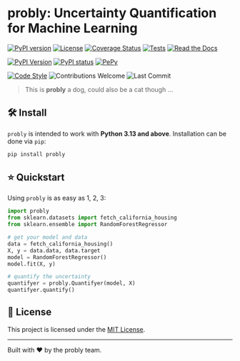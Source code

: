 # probly: Uncertainty Quantification for Machine Learning

[![PyPI version](https://badge.fury.io/py/probly.svg)](https://badge.fury.io/py/probly)
[![License](https://img.shields.io/badge/License-MIT-brightgreen.svg)](https://opensource.org/licenses/MIT)
[![Coverage Status](https://coveralls.io/repos/github/KIuML/probly/badge.svg?branch=main)](https://coveralls.io/github/mmschlk/shapiq?branch=main)
[![Tests](https://github.com/KIuML/probly/actions/workflows/unit-tests.yml/badge.svg)](https://github.com/mmschlk/shapiq/actions/workflows/unit-tests.yml)
[![Read the Docs](https://readthedocs.org/projects/probly/badge/?version=latest)](https://probly.readthedocs.io/en/latest/?badge=latest)

[![PyPI Version](https://img.shields.io/pypi/pyversions/probly.svg)](https://pypi.org/project/probly)
[![PyPI status](https://img.shields.io/pypi/status/probly.svg?color=blue)](https://pypi.org/project/probly)
[![PePy](https://static.pepy.tech/badge/probly?style=flat-square)](https://pepy.tech/project/probly)

[![Code Style](https://img.shields.io/badge/code%20style-black-000000.svg)](https://github.com/psf/black)
![Contributions Welcome](https://img.shields.io/badge/contributions-welcome-brightgreen)
![Last Commit](https://img.shields.io/github/last-commit/KIuML/probly)

> This is **probly** a dog, could also be a cat though ...


## 🛠️ Install
`probly` is intended to work with **Python 3.13 and above**. Installation can be done via `pip`:

```sh
pip install probly
```

## ⭐ Quickstart

Using `probly` is as easy as 1, 2, 3:

```python
import probly
from sklearn.datasets import fetch_california_housing
from sklearn.ensemble import RandomForestRegressor

# get your model and data
data = fetch_california_housing()
X, y = data.data, data.target
model = RandomForestRegressor()
model.fit(X, y)

# quantify the uncertainty
quantifyer = probly.Quantifyer(model, X)
quantifyer.quantify()
```

## 📜 License
This project is licensed under the [MIT License](https://github.com/KIuML/probly/blob/main/LICENSE).

---
Built with ❤️ by the probly team.
